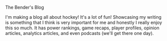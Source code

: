 The Bender's Blog

I'm making a blog all about hockey!  It's a lot of fun!  Showcasing my writing is something that I think is very important for me and honestly I really enjoy this so much.  It has power rankings, game recaps, player profiles, opinion articles, analytics articles, and even podcasts (we'll get there one day).
